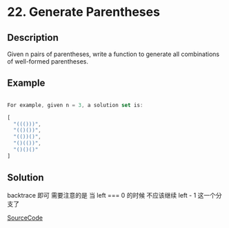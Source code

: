 # 22. Generate Parentheses

## Description

Given n pairs of parentheses, write a function to generate all combinations of well-formed parentheses.

## Example

```javascript

For example, given n = 3, a solution set is:

[
  "((()))",
  "(()())",
  "(())()",
  "()(())",
  "()()()"
]
```

## Solution

backtrace 即可 需要注意的是 当 left === 0 的时候 不应该继续 left - 1 这一个分支了

[SourceCode](./solution.js)